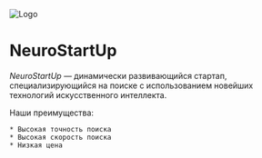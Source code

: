 ![Logo](https://i.imgur.com/IZORWiI.png)
# **NeuroStartUp**
*NeuroStartUp* — динамически развивающийся стартап, специализирующийся на поиске с использованием новейших технологий искусственного интеллекта. 

Наши преимущества:

    * Высокая точность поиска
    * Высокая скорость поиска
    * Низкая цена


